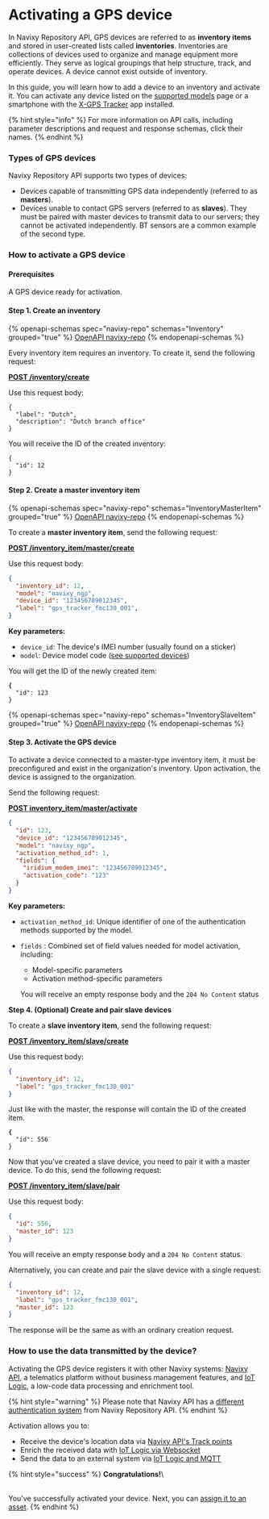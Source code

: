 # Activating a GPS device

In Navixy Repository API, GPS devices are referred to as **inventory items** and stored in user-created lists called **inventories**. Inventories are collections of devices used to organize and manage equipment more efficiently. They serve as logical groupings that help structure, track, and operate devices. A device cannot exist outside of inventory.

In this guide, you will learn how to add a device to an inventory and activate it. You can activate any device listed on the [supported models](https://www.navixy.com/devices/) page or a smartphone with the [X-GPS Tracker](https://docs.navixy.com/user-guide/x-gps-tracker) app installed.

{% hint style="info" %}
For more information on API calls, including parameter descriptions and request and response schemas, click their names.
{% endhint %}

### Types of GPS devices

Navixy Repository API supports two types of devices:

* Devices capable of transmitting GPS data independently (referred to as **masters**).
* Devices unable to contact GPS servers (referred to as **slaves**). They must be paired with master devices to transmit data to our servers; they cannot be activated independently. BT sensors are a common example of the second type.

### How to activate a GPS device

#### Prerequisites

A GPS device ready for activation.

#### Step 1. Create an inventory

{% openapi-schemas spec="navixy-repo" schemas="Inventory" grouped="true" %}
[OpenAPI navixy-repo](https://raw.githubusercontent.com/SquareGPS/navixy-api/refs/heads/navixy-repo/navixy-repository-api/navixy-repo-api-specification.yaml)
{% endopenapi-schemas %}

Every inventory item requires an inventory. To create it, send the following request:

&#x20;[**POST /inventory/create**](broken-reference)

Use this request body:

```
{​
  "label": "Dutch",
  "description": "Dutch branch office"​
​}
```

You will receive the ID of the created inventory:

```
{
  "id": 12
}
```

#### Step 2. Create a master inventory item

{% openapi-schemas spec="navixy-repo" schemas="InventoryMasterItem" grouped="true" %}
[OpenAPI navixy-repo](https://raw.githubusercontent.com/SquareGPS/navixy-api/refs/heads/navixy-repo/navixy-repository-api/navixy-repo-api-specification.yaml)
{% endopenapi-schemas %}

To create a **master inventory item**, send the following request:

[**POST /inventory\_item/master/create**](broken-reference)

Use this request body:

```json
{
  "inventory_id": 12,
  "model": "navixy_ngp",
  "device_id": "123456789012345",
  "label": "gps_tracker_fmc130_001",
}

```

**Key parameters:**

* `device_id`: The device's IMEI number (usually found on a sticker)
* `model`: Device model code ([see supported devices](https://www.navixy.com/devices/))

You will get the ID of the newly created item:

<pre class="language-json"><code class="lang-json"><strong>{
</strong>  "id": 123
}
</code></pre>

{% openapi-schemas spec="navixy-repo" schemas="InventorySlaveItem" grouped="true" %}
[OpenAPI navixy-repo](https://raw.githubusercontent.com/SquareGPS/navixy-api/refs/heads/navixy-repo/navixy-repository-api/navixy-repo-api-specification.yaml)
{% endopenapi-schemas %}

#### Step 3. Activate the GPS device

To activate a device connected to a master-type inventory item, it must be preconfigured and exist in the organization's inventory. Upon activation, the device is assigned to the organization.

Send the following request:

[**POST inventory\_item/master/activate**](broken-reference)

```json
{
  "id": 123,
  "device_id": "123456789012345",
  "model": "navixy_ngp",
  "activation_method_id": 1,
  "fields": {​
    "iridium_modem_imei": "123456789012345",
    "activation_code": "123"​
  }
}
```

**Key parameters:**

* `activation_method_id`: Unique identifier of one of the authentication methods supported by the model.
*   `fields` : Combined set of field values needed for model activation, including:

    * Model-specific parameters
    * Activation method-specific parameters

    You will receive an empty response body and the `204 No Content` status



**Step 4. (Optional) Create and pair slave devices**

To create a **slave inventory item**, send the following request:

[**POST /inventory\_item/slave/create**](broken-reference)

Use this request body:

```json
{
  "inventory_id": 12,
  "label": "gps_tracker_fmc130_001"
}
```

Just like with the master, the response will contain the ID of the created item.

<pre class="language-json"><code class="lang-json"><strong>{
</strong>  "id": 556
}
</code></pre>

Now that you've created a slave device, you need to pair it with a master device. To do this, send the following request:

[**POST /inventory\_item/slave/pair**](broken-reference)

Use this request body:

```json
{
  "id": 556,
  "master_id": 123
}
```

You will receive an empty response body and a `204 No Content` status.

Alternatively, you can create and pair the slave device with a single request:

```json
{
  "inventory_id": 12,
  "label": "gps_tracker_fmc130_001",
  "master_id": 123
}
```

The response will be the same as with an ordinary creation request.

### How to use the data transmitted by the device?

Activating the GPS device registers it with other Navixy systems: [Navixy API](https://www.navixy.com/docs/navixy-api/), a telematics platform without business management features, and [IoT Logic](https://www.navixy.com/docs/iot-logic-api), a low-code data processing and enrichment tool.

{% hint style="warning" %}
Please note that Navixy API has a [different authentication system](https://www.navixy.com/docs/navixy-api/user-api/authentication) from Navixy Repository API.
{% endhint %}

Activation allows you to:

* Receive the device's location data via [Navixy API's Track points](https://www.navixy.com/docs/navixy-api/user-api/backend-api/guides/data-retrieval/get-track-points)
* Enrich the received data with [IoT Logic via Websocket](https://www.navixy.com/docs/iot-logic-api/websocket-access-for-dsa)
* Send the data to an external system via [IoT Logic and MQTT](https://www.navixy.com/docs/iot-logic-api/navixy-iot-guide/scenario1)

{% hint style="success" %}
**Congratulations!**\
\
You've successfully activated your device. Next, you can [assign it to an asset](creating-a-custom-asset.md#step-3.-assign-a-device).
{% endhint %}
